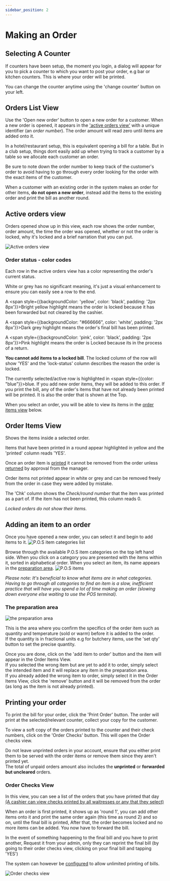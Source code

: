 ```yaml
---
sidebar_position: 2
---
```


# Making an Order

## Selecting A Counter

If counters have been setup, the moment you login, a dialog will appear for you to pick a counter to which you want to post your order, e.g bar or kitchen counters. This is where your order will be printed.

You can change the counter anytime using the 'change counter' button on your left.

## Orders List View

Use the 'Open new order' button to open a new order for a customer. When a new order is opened, it appears in the ['active orders view'](#active-orders-view) with a unique identifier (an *order number*). The order amount will read zero until items are added onto it. 

In a hotel/restaurant setup, this is equivalent opening a bill for a table. But in a club setup, things dont easily add up when trying to track a customer by a table so we allocate each customer an order.

Be sure to note down the order number to keep track of the customer's order to avoid having to go through every order looking for the order with the exact items of the customer. 

When a customer with an existing order in the system makes an order for other items, **do not open a new order**, instead add the items to the existing order and print the bill as another round.

## Active orders view

Orders opened show up in this view, each row shows the order number, order amount, the time the order was opened, whether or not the order is locked, why it's locked and a brief narration that you can put.

![Active orders view](/img/active_orders_view.PNG)

### Order status - color codes

Each row in the active orders view has a color representing the order's current status.

White or grey has no significant meaning, it's just a visual enhancement to ensure you can easily see a row to the end.

A <span style={{backgroundColor: 'yellow', color: 'black', padding: '2px 8px'}}>Bright yellow</span> highlight means the order is locked because it has been forwarded but not cleared by the cashier.  

A <span style={{backgroundColor: "#666666", color: 'white', padding: '2px 8px'}}>Dark grey</span> highlight means the order's final bill has been printed.

A <span style={{backgroundColor: 'pink', color: 'black', padding: '2px 8px'}}>Pink</span> highlight means the order is Locked because its in the process of a return.

**You cannot add items to a locked bill**. The locked column of the row will show 'YES' and the 'lock-status' column describes the reason the order is locked.

The currently selected/active row is highlighted in <span style={{color: "blue"}}>blue</span>. If you add new order items, they will be added to this order. If you print the bill, any of the order's items that have not already been printed will be printed. It is also the order that is shown at the Top.

When you select an order, you will be able to view its items in the [order items view](#order-items-view) below.

## Order Items View

Shows the items inside a selected order.

Items that have been printed in a round appear highlighted in yellow and the 'printed' column reads 'YES'.

Once an order item is [printed](#printing-your-order) it cannot be removed from the order unless [returned](./returns) by approval from the manager.

Order items not printed appear in white or grey and can be removed freely from the order in case they were added by mistake.

The 'Chk' column shows the *Check/round number* that the item was printed as a part of. If the item has not been printed, this column reads 0.

*Locked orders do not show their items.*

## Adding an item to an order

Once you have opened a new order, you can select it and begin to add items to it. 
![P.O.S item categories list](/img/item_categories.PNG)

Browse through the available P.O.S item categories on the top left hand side. When you click on a category you are presented with the items within it, sorted in alphabetical order. When you select an item, its name appears in the [preparation area](#the-preparation-area).
![P.O.S items](/img/category_items.PNG)

*Please note: It's beneficial to know what items are in what categories. Having to go through all categories to find an item is a slow, inefficient practice that will have you spend a lot of time making an order (slowing down everyone else waiting to use the POS terminal).*

### The preparation area

![the preparation area](/img/preparation_area.PNG)

This is the area where you confirm the specifics of the order item such as quantity and temperature (sold or warm) before it is added to the order.  
If the quantity is in fractional units e.g for butchery items, use the 'set qty' button to set the precise quantity.

Once you are done, click on the 'add item to order' button and the item will appear in the Order Items View.  
If you selected the wrong item but are yet to add it to order, simply select the intended item and it will replace any item in the preparation area.  
If you already added the wrong item to order, simply select it in the Order Items View, click the 'remove' button and it will be removed from the order (as long as the item is not already printed).

## Printing your order

To print the bill for your order, click the 'Print Order' button. The order will print at the selected/relevant counter, collect your copy for the customer.  

To view a soft copy of the orders printed to the counter and their check numbers, click on the 'Order Checks' button. This will open the Order checks view.  

Do not leave unprinted orders in your account, ensure that you either print them to be served with the order items or remove them since they aren't printed yet.  
The total of unpaid orders amount also includes the **unprinted** or **forwarded but uncleared** orders.

### Order Checks View

In this view, you can see a list of the orders that you have printed that day [(A cashier can view checks printed by all waitresses or any that they select)](../pos-cashier/till_summary#view-waiter-checks)

When an order is first printed, it shows up as 'round 1', you can add other items onto it and print the same order again (this time as round 2) and so on, until the final bill is printed, After that, the order becomes locked and no more items can be added. You now have to forward the bill.

In the event of something happening to the final bill and you have to print another, Request it from your admin, only they can reprint the final bill (by going to their order checks view, clicking on your final bill and tapping 'YES')

The system can however be [configured](../configuration#dont_limit_bills_printed) to allow unlimited printing of bills.

![Order checks view](/img/order_checks_view.PNG)

